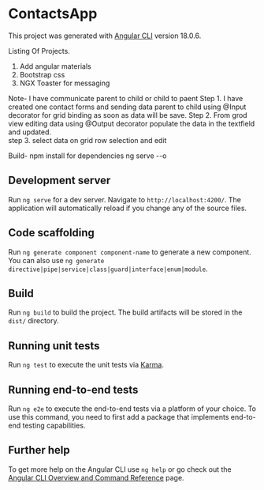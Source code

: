 # ContactsApp

This project was generated with [Angular CLI](https://github.com/angular/angular-cli) version 18.0.6.

Listing Of Projects.
1. Add angular materials
2. Bootstrap css
3. NGX Toaster for messaging

Note- I have communicate parent to child or child to paent
      Step 1.
            I have created one contact forms and sending data parent to child using @Input decorator for grid binding as soon as data will be save.
      Step 2.
            From grod view editing data using @Output decorator populate the data in the textfield and updated.   
      step 3.
            select data on grid row selection and edit   

Build- npm install for dependencies 
      ng serve --o            

## Development server

Run `ng serve` for a dev server. Navigate to `http://localhost:4200/`. The application will automatically reload if you change any of the source files.

## Code scaffolding

Run `ng generate component component-name` to generate a new component. You can also use `ng generate directive|pipe|service|class|guard|interface|enum|module`.

## Build

Run `ng build` to build the project. The build artifacts will be stored in the `dist/` directory.

## Running unit tests

Run `ng test` to execute the unit tests via [Karma](https://karma-runner.github.io).

## Running end-to-end tests

Run `ng e2e` to execute the end-to-end tests via a platform of your choice. To use this command, you need to first add a package that implements end-to-end testing capabilities.

## Further help

To get more help on the Angular CLI use `ng help` or go check out the [Angular CLI Overview and Command Reference](https://angular.dev/tools/cli) page.
